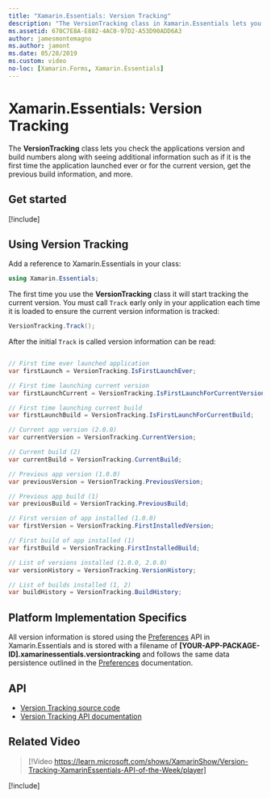 ```yaml
---
title: "Xamarin.Essentials: Version Tracking"
description: "The VersionTracking class in Xamarin.Essentials lets you check the applications version and build numbers along with seeing additional information such as if it is the first time the application launched ever or for the current version, get the previous build information, and more."
ms.assetid: 670C7E8A-E882-4AC0-97D2-A53D90ADD6A3
author: jamesmontemagno
ms.author: jamont
ms.date: 05/28/2019
ms.custom: video
no-loc: [Xamarin.Forms, Xamarin.Essentials]
---
```


# Xamarin.Essentials: Version Tracking

The **VersionTracking** class lets you check the applications version and build numbers along with seeing additional information such as if it is the first time the application launched ever or for the current version, get the previous build information, and more.

## Get started

[!include[](~/essentials/includes/get-started.md)]

## Using Version Tracking

Add a reference to Xamarin.Essentials in your class:

```csharp
using Xamarin.Essentials;
```

The first time you use the **VersionTracking** class it will start tracking the current version. You must call `Track` early only in your application each time it is loaded to ensure the current version information is tracked:

```csharp
VersionTracking.Track();
```

After the initial `Track` is called version information can be read:

```csharp

// First time ever launched application
var firstLaunch = VersionTracking.IsFirstLaunchEver;

// First time launching current version
var firstLaunchCurrent = VersionTracking.IsFirstLaunchForCurrentVersion;

// First time launching current build
var firstLaunchBuild = VersionTracking.IsFirstLaunchForCurrentBuild;

// Current app version (2.0.0)
var currentVersion = VersionTracking.CurrentVersion;

// Current build (2)
var currentBuild = VersionTracking.CurrentBuild;

// Previous app version (1.0.0)
var previousVersion = VersionTracking.PreviousVersion;

// Previous app build (1)
var previousBuild = VersionTracking.PreviousBuild;

// First version of app installed (1.0.0)
var firstVersion = VersionTracking.FirstInstalledVersion;

// First build of app installed (1)
var firstBuild = VersionTracking.FirstInstalledBuild;

// List of versions installed (1.0.0, 2.0.0)
var versionHistory = VersionTracking.VersionHistory;

// List of builds installed (1, 2)
var buildHistory = VersionTracking.BuildHistory;
```

## Platform Implementation Specifics

All version information is stored using the [Preferences](preferences.md) API in Xamarin.Essentials and is stored with a filename of **[YOUR-APP-PACKAGE-ID].xamarinessentials.versiontracking** and follows the same data persistence outlined in the [Preferences](preferences.md#persistence) documentation.

## API

- [Version Tracking source code](https://github.com/xamarin/Essentials/tree/main/Xamarin.Essentials/VersionTracking)
- [Version Tracking API documentation](xref:Xamarin.Essentials.VersionTracking)

## Related Video

> [!Video https://learn.microsoft.com/shows/XamarinShow/Version-Tracking-XamarinEssentials-API-of-the-Week/player]

[!include[](~/essentials/includes/xamarin-show-essentials.md)]
